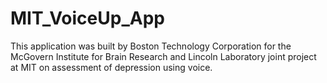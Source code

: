 # MIT_VoiceUp_App

This application was built by Boston Technology Corporation for the
McGovern Institute for Brain Research and Lincoln Laboratory joint project at
MIT on assessment of depression using voice.